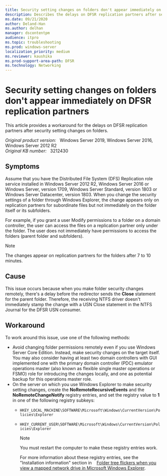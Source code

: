```yaml
---
title: Security setting changes on folders don't appear immediately on replication partners
description: Describes the delays on DFSR replication partners after security setting changes on folders
ms.date: 09/21/2020
author: Deland-Han
ms.author: delhan 
manager: dscontentpm
audience: itpro
ms.topic: troubleshooting
ms.prod: windows-server
localization_priority: medium
ms.reviewer: kaushika
ms.prod-support-area-path: DFSR
ms.technology: Networking
---
```

# Security setting changes on folders don't appear immediately on DFSR replication partners

This article provides a workaround for the delays on DFSR replication partners after security setting changes on folders.

_Original product version:_ &nbsp; Windows Server 2019, Windows Server 2016, Windows Server 2012 R2  
_Original KB number:_ &nbsp; 3212430

## Symptoms

Assume that you have the Distributed File System (DFS) Replication role service installed in Windows Server 2012 R2, Windows Server 2016 or Windows Server, version 1709, Windows Server Standard, version 1803 or Windows Server Datacenter, version 1803. When you change the security settings of a folder through Windows Explorer, the change appears only on replication partners for subordinate files but not immediately on the folder itself or its subfolders.

For example, if you grant a user Modify permissions to a folder on a domain controller, the user can access the files on a replication partner only under the folder. The user does not immediately have permissions to access the folders (parent folder and subfolders).

>[!NOTE]
The changes appear on replication partners for the folders after 7 to 10 minutes. 

## Cause

This issue occurs because when you make folder security changes remotely, there's a delay before the redirector sends the **Close** statement for the parent folder. Therefore, the receiving NTFS driver doesn't immediately stamp the change with a USN Close statement in the NTFS Journal for the DFSR USN consumer. 

## Workaround

To work around this issue, use one of the following methods:
- Avoid changing folder permissions remotely even if you use Windows Server Core Edition. Instead, make security changes on the target itself. You may also consider having at least two domain controllers with GUI implemented one with the primary domain controller (PDC) emulator operations master (also known as flexible single master operations or FSMO) role for introducing the changes locally, and one as potential backup for this operations master role.
- On the server on which you use Windows Explorer to make security setting changes, create the **NoRemoteRecursiveEvents** and the **NoRemoteChangeNotify** registry entries, and set the registry value to **1** in one of the following registry subkeys:
  - `HKEY_LOCAL_MACHINE\SOFTWARE\Microsoft\Windows\CurrentVersion\Policies\Explorer` 
  - `HKEY_CURRENT_USER\SOFTWARE\Microsoft\Windows\CurrentVersion\Policies\Explorer` 

    >[!NOTE]
    You must restart the computer to make these registry entries work.

    For more information about these registry entries, see the "Installation information" section in ﻿ ﻿ ﻿ [Folder tree flickers when you view a mapped network drive in Microsoft Windows Explorer]().
